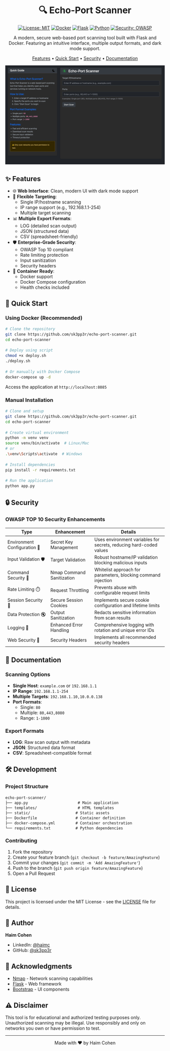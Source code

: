 <div align="center">

# 🔍 Echo-Port Scanner

[![License: MIT](https://img.shields.io/badge/License-MIT-yellow.svg)](https://opensource.org/licenses/MIT)
[![Docker](https://img.shields.io/badge/docker-%230db7ed.svg?style=flat&logo=docker&logoColor=white)](https://www.docker.com/)
[![Flask](https://img.shields.io/badge/flask-%23000.svg?style=flat&logo=flask&logoColor=white)](https://flask.palletsprojects.com/)
[![Python](https://img.shields.io/badge/python-3.9+-blue.svg)](https://www.python.org/downloads/)
[![Security: OWASP](https://img.shields.io/badge/security-OWASP-green.svg)](https://owasp.org/www-project-top-ten/)

A modern, secure web-based port scanning tool built with Flask and Docker. Featuring an intuitive interface, multiple output formats, and dark mode support.

[Features](#features) • [Quick Start](#quick-start) • [Security](#security) • [Documentation](#documentation)

![Echo-Port Scanner Screenshot](screenshots/main.jpg)

</div>

## ✨ Features

- 🌐 **Web Interface**: Clean, modern UI with dark mode support
- 🎯 **Flexible Targeting**:
  - Single IP/hostname scanning
  - IP range support (e.g., 192.168.1.1-254)
  - Multiple target scanning
- 📊 **Multiple Export Formats**:
  - LOG (detailed scan output)
  - JSON (structured data)
  - CSV (spreadsheet-friendly)
- 🛡️ **Enterprise-Grade Security**:
  - OWASP Top 10 compliant
  - Rate limiting protection
  - Input sanitization
  - Security headers
- 🐳 **Container Ready**:
  - Docker support
  - Docker Compose configuration
  - Health checks included

## 🚀 Quick Start

### Using Docker (Recommended)
```bash
# Clone the repository
git clone https://github.com/sk3pp3r/echo-port-scanner.git
cd echo-port-scanner

# Deploy using script
chmod +x deploy.sh
./deploy.sh

# Or manually with Docker Compose
docker-compose up -d
```

Access the application at `http://localhost:8085`

### Manual Installation
```bash
# Clone and setup
git clone https://github.com/sk3pp3r/echo-port-scanner.git
cd echo-port-scanner

# Create virtual environment
python -m venv venv
source venv/bin/activate  # Linux/Mac
# or
.\venv\Scripts\activate  # Windows

# Install dependencies
pip install -r requirements.txt

# Run the application
python app.py
```

## 🔒 Security

### OWASP TOP 10 Security Enhancements
| **Type**               | **Enhancement**                     | **Details**                                                                                                                                       |
|--------------------------------|-------------------------------------|---------------------------------------------------------------------------------------------------------------------------------------------------|
| Environment Configuration 🔑   | Secret Key Management               | Uses environment variables for secrets, reducing hard-coded values           |
| Input Validation 🛡️| Target Validation                    | Robust hostname/IP validation blocking malicious inputs    |
| Command Security 🔐| Nmap Command Sanitization           | Whitelist approach for parameters, blocking command injection         |
| Rate Limiting ⏱️| Request Throttling                  | Prevents abuse with configurable request limits |
| Session Security 🍪| Secure Session Cookies              | Implements secure cookie configuration and lifetime limits |
| Data Protection 🔇| Output Sanitization               | Redacts sensitive information from scan results |
| Logging 📜| Enhanced Error Handling          | Comprehensive logging with rotation and unique error IDs            |
| Web Security 🔐| Security Headers           | Implements all recommended security headers |

## 📖 Documentation

### Scanning Options
- **Single Host**: `example.com` or `192.168.1.1`
- **IP Range**: `192.168.1.1-254`
- **Multiple Targets**: `192.168.1.10,10.0.0.138`
- **Port Formats**:
  - Single: `80`
  - Multiple: `80,443,8080`
  - Range: `1-1000`

### Export Formats
- **LOG**: Raw scan output with metadata
- **JSON**: Structured data format
- **CSV**: Spreadsheet-compatible format

## 🛠️ Development

### Project Structure
```
echo-port-scanner/
├── app.py                      # Main application
├── templates/                  # HTML templates
├── static/                    # Static assets
├── Dockerfile                 # Container definition
├── docker-compose.yml         # Container orchestration
└── requirements.txt           # Python dependencies
```

### Contributing
1. Fork the repository
2. Create your feature branch (`git checkout -b feature/AmazingFeature`)
3. Commit your changes (`git commit -m 'Add AmazingFeature'`)
4. Push to the branch (`git push origin feature/AmazingFeature`)
5. Open a Pull Request

## 📄 License

This project is licensed under the MIT License - see the [LICENSE](LICENSE) file for details.

## 👥 Author

**Haim Cohen**
- LinkedIn: [@haimc](https://www.linkedin.com/in/haimc/)
- GitHub: [@sk3pp3r](https://github.com/sk3pp3r)

## 🙏 Acknowledgments

- [Nmap](https://nmap.org/) - Network scanning capabilities
- [Flask](https://flask.palletsprojects.com/) - Web framework
- [Bootstrap](https://getbootstrap.com/) - UI components

## ⚠️ Disclaimer

This tool is for educational and authorized testing purposes only. Unauthorized scanning may be illegal. Use responsibly and only on networks you own or have permission to test.

---
<div align="center">
Made with ❤️ by Haim Cohen
</div>
